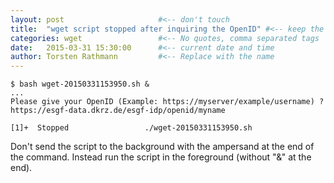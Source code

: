 ```yaml
---
layout: post                     #<-- don't touch
title:  "wget script stopped after inquiring the OpenID" #<-- keep the quotes " ... "
categories: wget                 #<-- No quotes, comma separated tags
date:   2015-03-31 15:30:00      #<-- current date and time
author: Torsten Rathmann         #<-- Replace with the name
---
```

 
    $ bash wget-20150331153950.sh &
    ...
    Please give your OpenID (Example: https://myserver/example/username) ? https://esgf-data.dkrz.de/esgf-idp/openid/myname

    [1]+  Stopped                 ./wget-20150331153950.sh

Don't send the script to the background with the ampersand at the end of the command. Instead run the script in the foreground (without "&" at the end).


